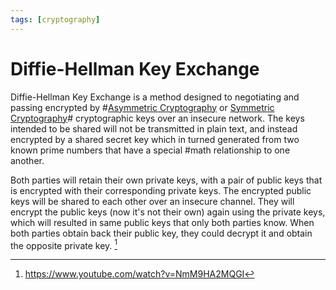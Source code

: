 ```yaml
---
tags: [cryptography]
---
```


# Diffie-Hellman Key Exchange

Diffie-Hellman Key Exchange is a method designed to negotiating and passing
encrypted by #[Asymmetric Cryptography](202203221212.md) or
[Symmetric Cryptography](202209012153.md)# cryptographic keys over an insecure
network. The keys intended to be shared will not be transmitted in plain text,
and instead encrypted by a shared secret key which in turned generated from two
known prime numbers that have a special #math relationship to one another.

Both parties will retain their own private keys, with a pair of public keys that
is encrypted with their corresponding private keys. The encrypted public keys
will be shared to each other over an insecure channel. They will encrypt the
public keys (now it's not their own) again using the private keys, which will
resulted in same public keys that only both parties know. When both parties
obtain back their public key, they could decrypt it and obtain the opposite
private key. [^computerphile2017]

[^computerphile2017]: https://www.youtube.com/watch?v=NmM9HA2MQGI
